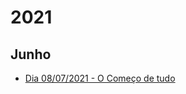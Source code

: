 # 2021

## Junho

- [Dia 08/07/2021 - O Começo de tudo](https://github.com/Gabriel-Paulucci/UmDiaProgramando/tree/master/public/2021/junho/08)
